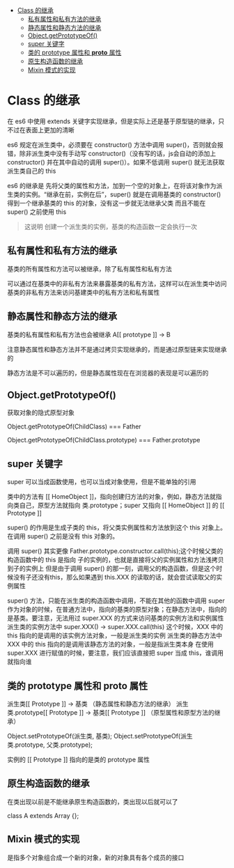 - [Class 的继承](#class-的继承)
  - [私有属性和私有方法的继承](#私有属性和私有方法的继承)
  - [静态属性和静态方法的继承](#静态属性和静态方法的继承)
  - [Object.getPrototypeOf()](#objectgetprototypeof)
  - [super 关键字](#super-关键字)
  - [类的 prototype 属性和 __proto__ 属性](#类的-prototype-属性和-proto-属性)
  - [原生构造函数的继承](#原生构造函数的继承)
  - [Mixin 模式的实现](#mixin-模式的实现)

# Class 的继承
在 es6 中使用 extends 关键字实现继承，但是实际上还是基于原型链的继承，只不过在表面上更加的清晰

es6 规定在派生类中，必须要在 constructor() 方法中调用 super()，否则就会报错，除非派生类中没有手动写 constructor()（没有写的话，js会自动的添加上 constructor() 并在其中自动的调用 super()）。如果不低调用 super() 就无法获取派生类自己的 this

es6 的继承是 先将父类的属性和方法，加到一个空的对象上，在将该对象作为派生类的实例。“继承在前，实例在后”，super() 就是在调用基类的 constructor() 得到一个继承基类的 this 的对象，没有这一步就无法继承父类
而且不能在 super() 之前使用 this
> 这说明 创建一个派生类的实例，基类的构造函数一定会执行一次

## 私有属性和私有方法的继承
基类的所有属性和方法可以被继承，除了私有属性和私有方法

可以通过在基类中的非私有方法来暴露基类的私有方法，这样可以在派生类中访问基类的非私有方法来访问基建类中的私有方法和私有属性

## 静态属性和静态方法的继承
基类的私有属性和私有方法也会被继承
A[[ prototype ]] -> B

注意静态属性和静态方法并不是通过拷贝实现继承的，而是通过原型链来实现继承的

静态方法是不可以遍历的，但是静态属性现在在浏览器的表现是可以遍历的

## Object.getPrototypeOf()
获取对象的隐式原型对象

Object.getPrototypeOf(ChildClass) === Father

Object.getPrototypeOf(ChildClass.prototype) === Father.prototype

## super 关键字
super 可以当成函数使用，也可以当成对象使用，但是不能单独的引用

类中的方法有 [[ HomeObject ]]，指向创建归方法的对象，例如，静态方法就指向类自己，原型方法就指向 类.prototype；super 又指向 [[ HomeObject ]] 的 [[ Prototype ]]

super() 的作用是生成子类的 this，将父类实例属性和方法放到这个 this 对象上。在调用 super() 之前是没有 this 对象的。

调用 super() 其实更像 Father.prototype.constructor.call(this);这个时候父类的构造函数中的 this 是指向 子的实例的，也就是直接将父的实例属性和方法浅拷贝到子的实例上
但是由于调用 super() 的那一刻，调用父的构造函数，但是这个时候没有子还没有this，那么如果遇到 this.XXX 的读取的话，就会尝试读取父的实例属性

super() 方法，只能在派生类的构造函数中调用，不能在其他的函数中调用
super 作为对象的时候，在普通方法中，指向的基类的原型对象；在静态方法中，指向的是基类。要注意，无法用过 super.XXX 的方式来访问基类的实例方法和实例属性
派生类的实例方法中 super.XXX() -> super.XXX.call(this) 这个时候，XXX 中的 this 指向的是调用的该实例方法对象，一般是派生类的实例
派生类的静态方法中 XXX 中的 this 指向的是调用该静态方法的对象，一般是指派生类本身
在使用 super.XXX 进行赋值的时候，要注意，我们应该直接把 super 当成 this，谁调用就指向谁

## 类的 prototype 属性和 __proto__ 属性
派生类[[ Prototype ]] -> 基类 （静态属性和静态方法的继承）
派生类.prototype[[ Prototype ]] -> 基类[[ Prototype ]] （原型属性和原型方法的继承）

Object.setPrototypeOf(派生类, 基类);
Object.setPrototypeOf(派生类.prototype, 父类.prototype);

实例的 [[ Prototype ]] 指向的是类的 prototype 属性

## 原生构造函数的继承
在类出现以前是不能继承原生构造函数的，类出现以后就可以了

class A extends Array {};

## Mixin 模式的实现
是指多个对象组合成一个新的对象，新的对象具有各个成员的接口

